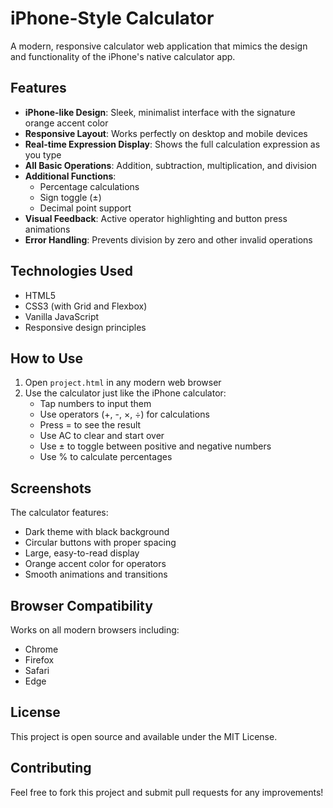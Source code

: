 # iPhone-Style Calculator

A modern, responsive calculator web application that mimics the design and functionality of the iPhone's native calculator app.

## Features

- **iPhone-like Design**: Sleek, minimalist interface with the signature orange accent color
- **Responsive Layout**: Works perfectly on desktop and mobile devices
- **Real-time Expression Display**: Shows the full calculation expression as you type
- **All Basic Operations**: Addition, subtraction, multiplication, and division
- **Additional Functions**: 
  - Percentage calculations
  - Sign toggle (±)
  - Decimal point support
- **Visual Feedback**: Active operator highlighting and button press animations
- **Error Handling**: Prevents division by zero and other invalid operations

## Technologies Used

- HTML5
- CSS3 (with Grid and Flexbox)
- Vanilla JavaScript
- Responsive design principles

## How to Use

1. Open `project.html` in any modern web browser
2. Use the calculator just like the iPhone calculator:
   - Tap numbers to input them
   - Use operators (+, -, ×, ÷) for calculations
   - Press = to see the result
   - Use AC to clear and start over
   - Use ± to toggle between positive and negative numbers
   - Use % to calculate percentages

## Screenshots

The calculator features:
- Dark theme with black background
- Circular buttons with proper spacing
- Large, easy-to-read display
- Orange accent color for operators
- Smooth animations and transitions

## Browser Compatibility

Works on all modern browsers including:
- Chrome
- Firefox
- Safari
- Edge

## License

This project is open source and available under the MIT License.

## Contributing

Feel free to fork this project and submit pull requests for any improvements! 